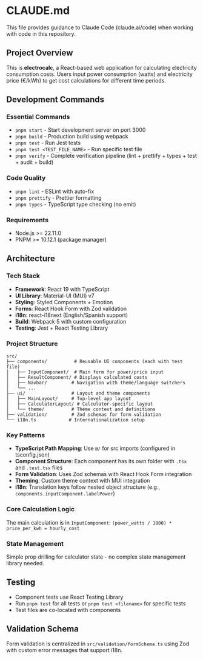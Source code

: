 # CLAUDE.md

This file provides guidance to Claude Code (claude.ai/code) when working with code in this repository.

## Project Overview

This is **electrocalc**, a React-based web application for calculating electricity consumption costs. Users input power consumption (watts) and electricity price (€/kWh) to get cost calculations for different time periods.

## Development Commands

### Essential Commands
- `pnpm start` - Start development server on port 3000
- `pnpm build` - Production build using webpack
- `pnpm test` - Run Jest tests
- `pnpm test <TEST_FILE_NAME>` - Run specific test file
- `pnpm verify` - Complete verification pipeline (lint + prettify + types + test + audit + build)

### Code Quality
- `pnpm lint` - ESLint with auto-fix
- `pnpm prettify` - Prettier formatting
- `pnpm types` - TypeScript type checking (no emit)

### Requirements
- Node.js >= 22.11.0
- PNPM >= 10.12.1 (package manager)

## Architecture

### Tech Stack
- **Framework**: React 19 with TypeScript
- **UI Library**: Material-UI (MUI) v7
- **Styling**: Styled Components + Emotion
- **Forms**: React Hook Form with Zod validation
- **i18n**: react-i18next (English/Spanish support)
- **Build**: Webpack 5 with custom configuration
- **Testing**: Jest + React Testing Library

### Project Structure
```
src/
├── components/          # Reusable UI components (each with test file)
│   ├── InputComponent/  # Main form for power/price input
│   ├── ResultComponent/ # Displays calculated costs
│   ├── Navbar/         # Navigation with theme/language switchers
│   └── ...
├── ui/                 # Layout and theme components
│   ├── MainLayout/     # Top-level app layout
│   ├── CalculatorLayout/ # Calculator-specific layout
│   └── theme/          # Theme context and definitions
├── validation/         # Zod schemas for form validation
└── i18n.ts            # Internationalization setup
```

### Key Patterns
- **TypeScript Path Mapping**: Use `@/` for src imports (configured in tsconfig.json)
- **Component Structure**: Each component has its own folder with `.tsx` and `.test.tsx` files
- **Form Validation**: Uses Zod schemas with React Hook Form integration
- **Theming**: Custom theme context with MUI integration
- **i18n**: Translation keys follow nested object structure (e.g., `components.inputComponent.labelPower`)

### Core Calculation Logic
The main calculation is in `InputComponent`: `(power_watts / 1000) * price_per_kwh = hourly_cost`

### State Management
Simple prop drilling for calculator state - no complex state management library needed.

## Testing
- Component tests use React Testing Library
- Run `pnpm test` for all tests or `pnpm test <filename>` for specific tests
- Test files are co-located with components

## Validation Schema
Form validation is centralized in `src/validation/formSchema.ts` using Zod with custom error messages that support i18n.